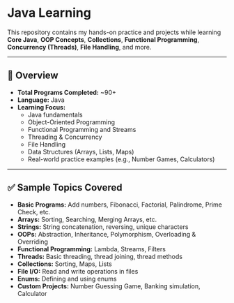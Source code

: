 # Java Learning

This repository contains my hands-on practice and projects while learning **Core Java**, **OOP Concepts**, **Collections**, **Functional Programming**, **Concurrency (Threads)**, **File Handling**, and more.

---

## 📌 Overview

- **Total Programs Completed:** ~90+
- **Language:** Java
- **Learning Focus:**  
  - Java fundamentals
  - Object-Oriented Programming
  - Functional Programming and Streams
  - Threading & Concurrency
  - File Handling
  - Data Structures (Arrays, Lists, Maps)
  - Real-world practice examples (e.g., Number Games, Calculators)

---

## ✅ Sample Topics Covered

- **Basic Programs:** Add numbers, Fibonacci, Factorial, Palindrome, Prime Check, etc.
- **Arrays:** Sorting, Searching, Merging Arrays, etc.
- **Strings:** String concatenation, reversing, unique characters
- **OOPs:** Abstraction, Inheritance, Polymorphism, Overloading & Overriding
- **Functional Programming:** Lambda, Streams, Filters
- **Threads:** Basic threading, thread joining, thread methods
- **Collections:** Sorting, Maps, Lists
- **File I/O:** Read and write operations in files
- **Enums:** Defining and using enums
- **Custom Projects:** Number Guessing Game, Banking simulation, Calculator
  

